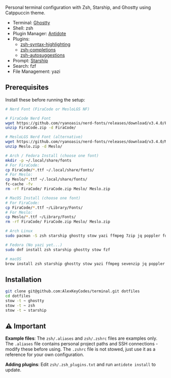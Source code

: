 Personal terminal configuration with Zsh, Starship, and Ghostty using Catppuccin theme.

- Terminal: [Ghostty](https://ghostty.org/)
- Shell: zsh
- Plugin Manager: [Antidote](https://antidote.sh/)
- Plugins:
    - [zsh-syntax-highlighting](https://github.com/zsh-users/zsh-syntax-highlighting)
    - [zsh-completions](https://github.com/zsh-users/zsh-completions)
    - [zsh-autosuggestions](https://github.com/zsh-users/zsh-autosuggestions)
- Prompt: [Starship](https://starship.rs/)
- Search: fzf
- File Management: yazi

## Prerequisites

Install these before running the setup:

```bash
# Nerd Font (FiraCode or MesloLGS NF)

# FiraCode Nerd Font
wget https://github.com/ryanoasis/nerd-fonts/releases/download/v3.4.0/FiraCode.zip
unzip FiraCode.zip -d FiraCode/

# MesloLGS Nerd Font (alternative)
wget https://github.com/ryanoasis/nerd-fonts/releases/download/v3.4.0/Meslo.zip
unzip Meslo.zip -d Meslo/

# Arch / Fedora Install (choose one font)
mkdir -p ~/.local/share/fonts
# For FiraCode:
cp FiraCode/*.ttf ~/.local/share/fonts/
# For Meslo:
cp Meslo/*.ttf ~/.local/share/fonts/
fc-cache -fv
rm -rf FiraCode/ FiraCode.zip Meslo/ Meslo.zip

# MacOS Install (choose one font)
# For FiraCode:
cp FiraCode/*.ttf ~/Library/Fonts/
# For Meslo:
cp Meslo/*.ttf ~/Library/Fonts/
rm -rf FiraCode/ FiraCode.zip Meslo/ Meslo.zip

# Arch Linux
sudo pacman -S zsh starship ghostty stow yazi ffmpeg 7zip jq poppler fd ripgrep fzf zoxide imagemagick

# Fedora (No yazi yet...)
sudo dnf install zsh starship ghostty stow fzf

# macOS
brew install zsh starship ghostty stow yazi ffmpeg sevenzip jq poppler fd ripgrep fzf zoxide resvg imagemagick 
```

## Installation

```bash
git clone git@github.com:AlexKeyCodes/terminal.git dotfiles
cd dotfiles
stow -t ~ ghostty
stow -t ~ zsh
stow -t ~ starship
```

## ⚠️ Important

**Example files**: The `zsh/.aliases` and `zsh/.zshrc` files are examples only. The `.aliases` file contains personal project paths and SSH connections - modify these before using. The `.zshrc` file is not stowed, just use it as a reference for your own configuration.

**Adding plugins**: Edit `zsh/.zsh_plugins.txt` and run `antidote install` to update.

